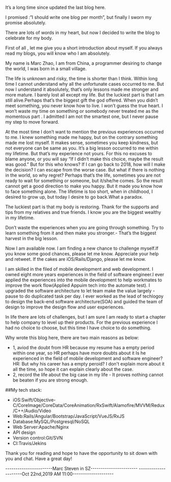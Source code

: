 It’s a long time since updated the last blog here.

I promised :”I should write one blog per month”, but finally I sworn my promise absolutely.

There are lots of words in my heart, but now I decided to write the blog to celebrate for my body.

First of all , let me give you a short introduction about myself. If you always read my blogs, you will know who I am absolutely.

My name is Marc Zhao, I am from China, a programmer desiring to change the world, I was born in a small village.

The life is unknown and risky, the time is shorter than I think. Within long time I cannot understand why all the unfortunate cases occurred to me. But now I understand it absolutely, that’s only lessons made me stronger and more mature.
I barely lost all except my life. But the luckiest part is that I am still alive.Perhaps that’s the biggest gift the god offered.
When you didn’t meet something, you never know how to live. I won’t guess the true heart. I won’t waste my time on something or somebody never treated me as the momentous part .
I admitted I am not the smartest one, but I never pause my step to move forward.


At the most time I don’t want to mention the previous experiences occurred to me. I knew something made me happy, but on the contrary something made me lost myself. It makes sense, sometimes you keep kindness, but not everyone can be same as you.
It’s a big lesson occurred to me within my lifetime. But that’s my experience not yours. For this no excuses to blame anyone, or you will say “If I didn’t make this choice, maybe the result was good.” But for this who knows?
If I can go back to 2018, how will I make the decision? I can escape from the worse case. But what if there is nothing in the world, so why regret? Perhaps that’s the life, sometimes you are not ready to wait for something or someone, but it/she/he comes. So the result cannot get a good direction to make you happy. But it made you know how to face something alone.
The lifetime is too short, when in childhood, I desired to grow up, but today I desire to go back.What a paradox.

The luckiest part is that my body is restoring. Thank for the supports and tips from my relatives and true friends. I know you are the biggest wealthy in my lifetime.

Don’t waste the experiences when you are going through something. Try to learn something from it and then make you stronger.- That’s the biggest harvest in the big lesson.

Now I am available now. I am finding a new chance to challenge myself.If you know some good chances, please let me know. Appreciate your help and retweet. If the cakes are iOS/Rails/Django, please let me know.

I am skilled in the filed of mobile development and web development. I owned eight more years experiences in the field of software engineer.I ever applied the experiences into the mobile development to help workmates to improve the work flow(Applied Appuim tech into the automate test). I upgraded the software architecture to let team make the value largely -pause to do duplicated task per day. I ever worked as the lead of techlogoy to design the back-end software architecture(SOA) and guided the team of design to improve the design flow and user experiences.

In life there are lots of challenges, but I am sure I am ready to start a chapter to help company to level up their products. For the previous experience I had no choice to choose, but this time I have choice to do something.

Why wrote this blog here, there are two main reasons as below:

* 1, aviod the doubt from HR because my resume has a empty period within one year, so HR perhaps have more doubts about it
Is he experienced in the field of mobile development and software engineer?HR: But why his career has a empty peroid? I don't explain more about it all the time, so hope it can explain clearly about the case.
* 2, record the life about the big case in my life - It proves nothing cannot  be beaten if you are strong enough.

##My tech stack:

* iOS:Swift/Objective-C/CoreImage/CoreData/CoreAnimation/RxSwift/Alamofire/MVVM/Redux/C++/Audio/Video
* Web:Rails/Angular/Bootstrap/JavaScript/VueJS/RxJS
* Database:MySQL/Postgresql/NoSQL
* Web Server:Apache/Nginx
* API design
* Version control:Git/SVN
* CI:Travis/Jekins

Thank you for reading and hope to have the opportunity to sit down with you and chat.
Have a great day!

-----------------------Marc Steven in SZ-----------------------
---------------------Oct 22nd,2019 AM 11:00--------------------
